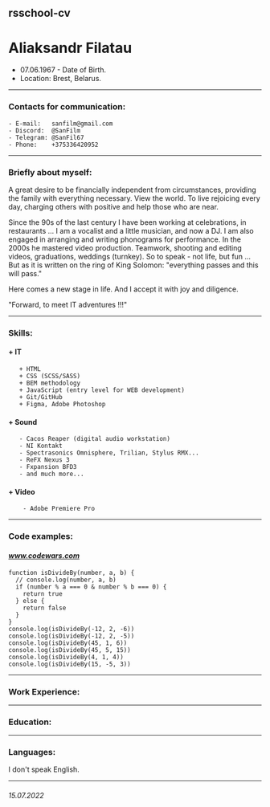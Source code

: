## rsschool-cv
# Aliaksandr Filatau
  + 07.06.1967 - Date of Birth.
  + Location: Brest, Belarus.

----------
### Contacts for communication:
    - E-mail:   sanfilm@gmail.com
    - Discord:  @SanFilm
    - Telegram: @SanFil67
    - Phone:    +375336420952

----------
### Briefly about myself:
<p>A great desire to be financially independent from circumstances, providing the family with everything necessary. View the world. To live rejoicing every day, charging others with positive and help those who are near.</p>
<p>Since the 90s of the last century I have been working at celebrations, in restaurants ... I am a vocalist and a little musician, and now a DJ. I am also engaged in arranging and writing phonograms for performance. In the 2000s he mastered video production. Teamwork, shooting and editing videos, graduations, weddings (turnkey). So to speak - not life, but fun ... But as it is written on the ring of King Solomon: "everything passes and this will pass."</p>
<p>Here comes a new stage in life. And I accept it with joy and diligence.</p>
<p>"Forward, to meet IT adventures !!!"</p>

----------
### Skills:

####    + __IT__
       + HTML
       + CSS (SCSS/SASS)
       + BEM methodology
       + JavaScript (entry level for WEB development)
       + Git/GitHub
       + Figma, Adobe Photoshop
####    + __Sound__
       - Cacos Reaper (digital audio workstation)
       - NI Kontakt
       - Spectrasonics Omnisphere, Trilian, Stylus RMX...
       - ReFX Nexus 3
       - Fxpansion BFD3
       - and much more...
####    + __Video__
        - Adobe Premiere Pro
----------
### Code examples:
#### _www.codewars.com_

```
function isDivideBy(number, a, b) {
  // console.log(number, a, b)
  if (number % a === 0 & number % b === 0) {
    return true
  } else {
    return false
  }
}
console.log(isDivideBy(-12, 2, -6))
console.log(isDivideBy(-12, 2, -5))
console.log(isDivideBy(45, 1, 6))
console.log(isDivideBy(45, 5, 15))
console.log(isDivideBy(4, 1, 4))
console.log(isDivideBy(15, -5, 3))
```
----------
### Work Experience:
----------
### Education:
----------
### Languages:
I don't speak English.

----------
###### 15.07.2022